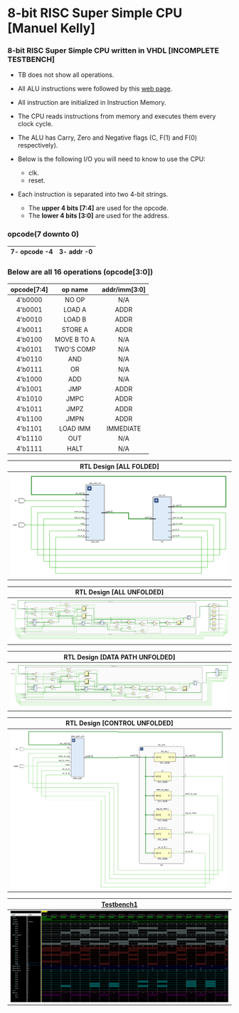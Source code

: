 # 8-bit RISC Super Simple CPU [Manuel Kelly]

### 8-bit RISC Super Simple CPU written in VHDL [INCOMPLETE TESTBENCH]
* TB does not show all operations.
* All ALU instructions were followed by this [web page](http://faculty.washington.edu/gmobus/Academics/TCSS372/Notes/crash1.html).
* All instruction are initialized in Instruction Memory.
* The CPU reads instructions from memory and executes them every clock cycle.
* The ALU has Carry, Zero and Negative flags (C, F(1) and F(0) respectively).
* Below is the following I/O you will need to know to use the CPU:
  * clk.
  * reset.

* Each instruction is separated into two 4-bit strings. 
  * The **upper 4 bits [7:4]** are used for the opcode.
  * The **lower 4 bits [3:0]** are used for the address.

### opcode(7 downto 0)
|7-  opcode  -4|3- addr -0|
| :----: | :----: |

### Below are all 16 operations (opcode[3:0])

|opcode[7:4]|op name|addr/imm[3:0]|
| :--------: | :------: | :----------: |
| 4'b0000 | NO OP | N/A |
| 4'b0001 | LOAD A | ADDR |
| 4'b0010 | LOAD B | ADDR |
| 4'b0011 | STORE A | ADDR |
| 4'b0100 | MOVE B TO A | N/A |
| 4'b0101 | TWO'S COMP | N/A |
| 4'b0110 | AND | N/A |
| 4'b0111 | OR | N/A |
| 4'b1000 | ADD | N/A |
| 4'b1001 | JMP | ADDR |
| 4'b1010 | JMPC | ADDR |
| 4'b1011 | JMPZ | ADDR |
| 4'b1100 | JMPN | ADDR |
| 4'b1101 | LOAD IMM | IMMEDIATE |
| 4'b1110 | OUT | N/A |
| 4'b1111 | HALT | N/A |


|RTL Design [ALL FOLDED]|
| :--------: |
|![RTL Design [ALL FOLDED]](https://github.com/mankelly/VHDLProjects/blob/main/8-bit%20RISC%20Super%20Simple%20CPU/images/8-bit%20Super%20Simple%20CPU%20%5BFOLDED%5D.PNG)|

|RTL Design [ALL UNFOLDED]|
| :--------: |
|![RTL Design [ALL UNFOLDED]](https://github.com/mankelly/VHDLProjects/blob/main/8-bit%20RISC%20Super%20Simple%20CPU/images/8-bit%20Super%20Simple%20CPU%20%5BUNFOLDED%5D.PNG)|

|RTL Design [DATA PATH UNFOLDED]|
| :--------: |
|![RTL Design [DATA PATH UNFOLDED]](https://github.com/mankelly/VHDLProjects/blob/main/8-bit%20RISC%20Super%20Simple%20CPU/images/8-bit%20Super%20Simple%20CPU%20Data%20Path.PNG)|

|RTL Design [CONTROL UNFOLDED]|
| :--------: |
|![RTL Design [CONTROL UNFOLDED]](https://github.com/mankelly/VHDLProjects/blob/main/8-bit%20RISC%20Super%20Simple%20CPU/images/8-bit%20Super%20Simple%20CPU%20Control.PNG)|

|[Testbench1](https://github.com/mankelly/VHDLProjects/blob/main/8-bit%20RISC%20Super%20Simple%20CPU/cpu_tb.vhd)|
| :--------: |
|![TB1](https://github.com/mankelly/VHDLProjects/blob/main/8-bit%20RISC%20Super%20Simple%20CPU/images/8-bit%20Super%20Simple%20CPU%20TestBench.PNG)|
